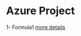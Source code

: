 # Azure Project
1- Formula1 [more details](https://github.com/m0ohamedfahmy/Azure-Databricks-Projects/tree/main/Formula1)
